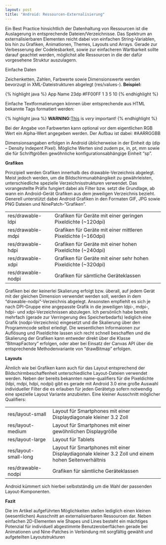```yaml
---
layout: post
title: "Android: Ressourcen-Externalisierung"
---
```





Ein Best Practice hinsichtlich der Datenhaltung von Ressourcen ist die Auslagerung in entsprechende Dateien/Verzeichnisse.
Das Spektrum an externalisierbaren Elementen reicht dabei von einfachen String-Variablen, bis hin zu Grafiken, Animationen, Themes, Layouts und Arrays.
Gerade zur Verbesserung der Codelesbarkeit, sowie zur einfacheren Wartbarkeit sollte darauf geachtet werden, möglichst alle Ressourcen in die der dafür vorgesehene Struktur auszulagern.

Einfache Daten

Zeichenketten, Zahlen, Farbwerte sowie Dimensionswerte werden bevorzugt in XML-Dateistrukturen abgelegt (res/values-).
<strong>Beispiel:</strong>

{% highlight java %}
<string name="title">App Name</string>
 <dimen name="image_width">23dp</dimen>
 <color name="text_color">#FF00FF</color>
 <array name="timer_values">
   <item>1</item>
   <item>3</item>
   <item>5</item>
   <item>10</item>
 </array>
{% endhighlight %}

Einfache Textformatierungen können über entsprechende aus HTML bekannte Tags formatiert werden:

{% highlight java %}
<string name="formatted_string"><b>WARNING:</b><u>This</u> is <i>very</i> important!</string>
{% endhighlight %}

Bei der Angabe von Farbwerten kann optional vor dem eigentlichen RGB Wert ein Alpha-Wert angegeben werden.
Der Aufbau ist dabei: #AARRGGBB

Dimensionsangaben erfolgen in Android üblicherweise in der Einheit dp (dip – Density Indepent Pixel). Mögliche Werten sind zudem px, in, pt, mm sowie die für Schriftgrößen gewöhnliche konfigurationsabhängige Einheit “sp”.

<strong>Grafiken</strong>

Prinzipiell werden Grafiken innerhalb des drawable-Verzeichnis abgelegt. Meist jedoch werden, um die Bildschirmunabhängikeit zu gewährleisten, unterschiedliche spezielle Verzeichnisstrukturen verwendet.
Das vorangestellte Präfix fungiert dabei als Filter bzw. setzt die Grundlage, ab wann ein Android-Gerät Grafiken aus dem jeweiligen Verzeichnis bezieht.
Generell unterstützt dabei Android Grafiken in den Formaten GIF, JPG sowie PNG Dateien und NinePatch-”Grafiken”.

<table>
<tr>
<td>
res/drawable-ldpi
</td><td>Grafiken für Geräte mit einer geringen Pixeldichte (~120dpi)</td>
</tr>
<tr>
<td>
res/drawable-mdpi</td>
<td>Grafiken für Geräte mit einer mittleren Pixeldichte (~160dpi)</td>
</tr>
<tr>
<td>
res/drawable-hdpi</td>
<td>Grafiken für Geräte mit einer hohen Pixeldichte (~240dpi)</td>
</tr>
<tr>
<td>
res/drawable-xdpi</td>
<td>Grafiken für Geräte mit einer sehr hohen Pixeldichte (~320dpi)</td>
</tr>
<tr>
<td>
res/drawable-nodpi</td>
<td>Grafiken für sämtliche Geräteklassen</td>
</tr>
</table>

Grafiken bei der keinerlei Skalierung erfolgt bzw. überall, auf jedem Gerät mit der gleichen Dimension verwendet werden soll, werden in dem “drawable-nodpi”-Verzeichnis abgelegt.
Ansonsten empfiehlt es sich je nach DPI-Gruppe eine angepasste Grafik in die jeweiligen ldpi-, mdpi-, hdpi- und xdpi-Verzeichnissen abzulegen.
Ich persönlich habe bereits mehrfach (gerade zur Verringerung des Speicherbedarfs) lediglich eine Grafik (nodpi-Verzeichnis) eingesetzt und die Skalierung über den Programmcode selbst erledigt.
Die wesentlichen Informaionen zur Auflösung und Pixeldichte lassen sich recht schnell beschaffen und die Skalierung der Grafiken kann entweder direkt über die Klasse “BitmapFactory” erfolgen, oder aber bei Einsatz der Canvas API über die entsprechende Methodenvariante von “drawBitmap” erfolgen.

<strong>Layouts</strong>

Ähnlich wie bei Grafiken kann auch für das Layout entsprechend der Bildschirmbeschaffenheit unterschiedliche Layout-Dateien verwendet werden.
Neben der bereits bekannten name-qualifiers für die Pixeldichte (ldpi, mdpi, hdpi, nodpi) gibt es gerade mit Android 3.0 eine große Auswahl individueller Filter die es erlauben für jeden Gerätetyp sofern notwendig eine spezielle Layout Variante anzubieten.
Eine kleiner Ausschnitt möglicher Qualifiers:

<table>
<tr>
<td>
res/layout-small
</td><td>Layout für Smartphones mit einer Displaydiagonale kleiner 3.2 Zoll</td>
</tr>
<tr>
<td>
res/layout-medium</td>
<td>Layout für Smartphones mit einer gewöhnlichen Displaygröße</td>
</tr>
<tr>
<td>
res/layout-large</td>
<td>Layout für Tablets</td>
</tr>
<tr>
<td>
res/layout-small-long</td>
<td>Layout für Smartphones mit einer Displaydiagonale kleiner 3.2 Zoll und einem hohen Seitenverhältnis</td>
</tr>
<tr>
<td>
res/drawable-nodpi</td>
<td>Grafiken für sämtliche Geräteklassen</td>
</tr>
</table>

Android kümmert sich hierbei selbstständig um die Wahl der passenden Layout-Komponenten.

<strong>Fazit</strong>

Die im Artikel aufgeführten Möglichkeiten stellen lediglich einen kleinen (wesentlichen) Ausschnitt an externalisierbaren Ressourcen dar.
Neben einfachen 2D-Elementen wie Shapes und Lines besteht ein mächtiges Potenzial für individuell abgestimmte Benutzeroberflächen gerade bei Animationen und Nine-Patches in Verbindung mit sorgfältig gewählt und aufgeteilten Layoutstrukturen